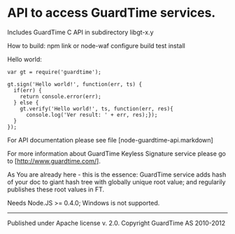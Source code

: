 # API to access GuardTime services.


Includes GuardTime C API in subdirectory libgt-x.y

How to build:
    npm link
or 
    node-waf configure build test install


Hello world:

    var gt = require('guardtime');

    gt.sign('Hello world!', function(err, ts) {
      if(err) {
        return console.error(err);
      } else {
        gt.verify('Hello world!', ts, function(err, res){
          console.log('Ver result: ' + err, res);});
      }
    });

For API documentation please see file [node-guardtime-api.markdown]

For more information about GuardTime Keyless Signature service please go to
[http://www.guardtime.com/].

As You are already here - this is the essence:
GuardTime service adds hash of your doc to giant hash tree with globally unique
root value; and regularily publishes these root values in FT.

Needs Node.JS >= 0.4.0; Windows is not supported.

---
Published under Apache license v. 2.0.
Copyright GuardTime AS 2010-2012
